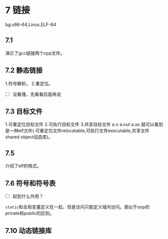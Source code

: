 # 7 链接
bg:x86-64,Linux,ELF-64
## 7.1

演示了gcc链接两个cpp文件。

## 7.2 静态链接

1.符号解析。
2.重定位。
- [ ] 没看懂，先看看后面再说

## 7.3 目标文件

1.可重定位目标文件
2.可执行目标文件
3.共享目标文件
a.o a.out a.so 就可以看到是一种elf文件( 可重定位文件relocatable,可执行文件executable,共享文件shared object动态库)。

## 7.5

介绍了elf的格式。

## 7.6 符号和符号表
- [ ] 起到什么作用？
> 

`static`和全局变量定义在一起，但是访问只能定义域内访问。类似于oop的private和public的区别。

## 7.10 动态链接库
